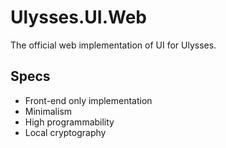 # Ulysses.UI.Web
The official web implementation of UI for Ulysses. 

## Specs

- Front-end only implementation
- Minimalism 
- High programmability
- Local cryptography
